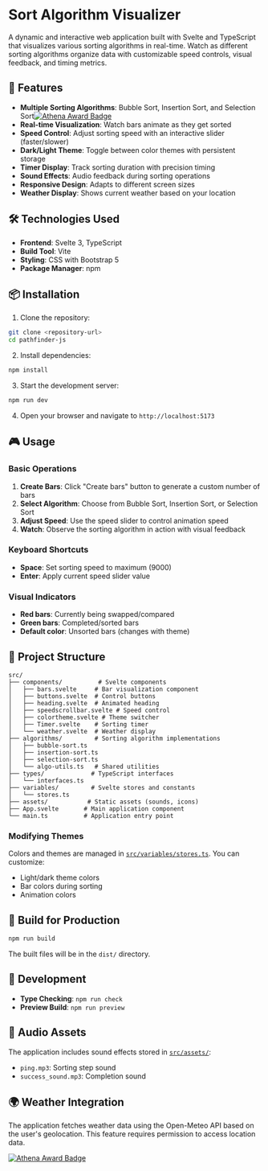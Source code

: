# Sort Algorithm Visualizer

A dynamic and interactive web application built with Svelte and TypeScript that visualizes various sorting algorithms in real-time. Watch as different sorting algorithms organize data with customizable speed controls, visual feedback, and timing metrics.

## 🚀 Features

- **Multiple Sorting Algorithms**: Bubble Sort, Insertion Sort, and Selection Sort[![Athena Award Badge](https://img.shields.io/endpoint?url=https%3A%2F%2Faward.athena.hackclub.com%2Fapi%2Fbadge)](https://award.athena.hackclub.com?utm_source=readme)
- **Real-time Visualization**: Watch bars animate as they get sorted
- **Speed Control**: Adjust sorting speed with an interactive slider (faster/slower)
- **Dark/Light Theme**: Toggle between color themes with persistent storage
- **Timer Display**: Track sorting duration with precision timing
- **Sound Effects**: Audio feedback during sorting operations
- **Responsive Design**: Adapts to different screen sizes
- **Weather Display**: Shows current weather based on your location

## 🛠️ Technologies Used

- **Frontend**: Svelte 3, TypeScript
- **Build Tool**: Vite
- **Styling**: CSS with Bootstrap 5
- **Package Manager**: npm

## 📦 Installation

1. Clone the repository:
```bash
git clone <repository-url>
cd pathfinder-js
```

2. Install dependencies:
```bash
npm install
```

3. Start the development server:
```bash
npm run dev
```

4. Open your browser and navigate to `http://localhost:5173`

## 🎮 Usage

### Basic Operations

1. **Create Bars**: Click "Create bars" button to generate a custom number of bars
2. **Select Algorithm**: Choose from Bubble Sort, Insertion Sort, or Selection Sort
3. **Adjust Speed**: Use the speed slider to control animation speed
4. **Watch**: Observe the sorting algorithm in action with visual feedback

### Keyboard Shortcuts

- **Space**: Set sorting speed to maximum (9000)
- **Enter**: Apply current speed slider value

### Visual Indicators

- **Red bars**: Currently being swapped/compared
- **Green bars**: Completed/sorted bars
- **Default color**: Unsorted bars (changes with theme)

## 🧩 Project Structure

```
src/
├── components/          # Svelte components
│   ├── bars.svelte     # Bar visualization component
│   ├── buttons.svelte  # Control buttons
│   ├── heading.svelte  # Animated heading
│   ├── speedscrollbar.svelte # Speed control
│   ├── colortheme.svelte # Theme switcher
│   ├── Timer.svelte    # Sorting timer
│   └── weather.svelte  # Weather display
├── algorithms/         # Sorting algorithm implementations
│   ├── bubble-sort.ts
│   ├── insertion-sort.ts
│   ├── selection-sort.ts
│   └── algo-utils.ts   # Shared utilities
├── types/             # TypeScript interfaces
│   └── interfaces.ts
├── variables/         # Svelte stores and constants
│   └── stores.ts
├── assets/           # Static assets (sounds, icons)
├── App.svelte       # Main application component
└── main.ts          # Application entry point
```

### Modifying Themes

Colors and themes are managed in [`src/variables/stores.ts`](src/variables/stores.ts). You can customize:
- Light/dark theme colors
- Bar colors during sorting
- Animation colors

## 🚀 Build for Production

```bash
npm run build
```

The built files will be in the `dist/` directory.

## 🧪 Development

- **Type Checking**: `npm run check`
- **Preview Build**: `npm run preview`

## 🎵 Audio Assets

The application includes sound effects stored in [`src/assets/`](src/assets/):
- `ping.mp3`: Sorting step sound
- `success_sound.mp3`: Completion sound

## 🌍 Weather Integration

The application fetches weather data using the Open-Meteo API based on the user's geolocation. This feature requires permission to access location data.

[![Athena Award Badge](https://img.shields.io/endpoint?url=https%3A%2F%2Faward.athena.hackclub.com%2Fapi%2Fbadge)](https://award.athena.hackclub.com?utm_source=readme)
